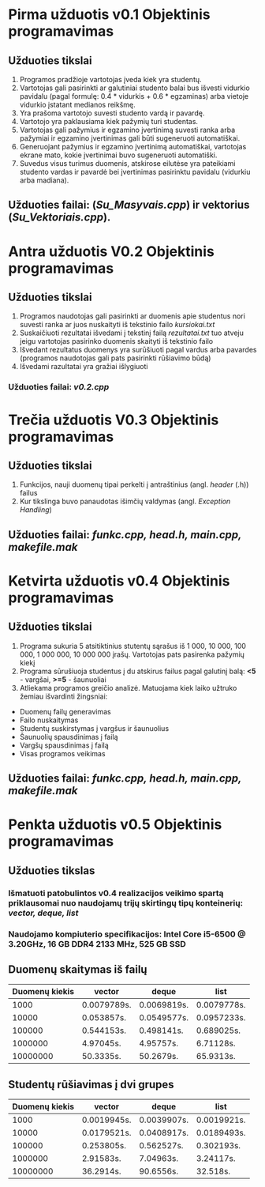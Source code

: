 # Pirma užduotis v0.1 Objektinis programavimas

## Užduoties tikslai

1. Programos pradžioje vartotojas įveda kiek yra studentų.
2. Vartotojas gali pasirinkti ar galutiniai studento balai bus išvesti vidurkio pavidalu (pagal formulę: 0.4 * vidurkis + 0.6 * egzaminas) arba vietoje vidurkio įstatant medianos reikšmę.
3. Yra prašoma vartotojo suvesti studento vardą ir pavardę.
4. Vartotojo yra paklausiama kiek pažymių turi studentas.
5. Vartotojas gali pažymius ir egzamino įvertinimą suvesti ranka arba pažymiai ir egzamino įvertinimas gali būti sugeneruoti automatiškai.
6. Generuojant pažymius ir egzamino įvertinimą automatiškai, vartotojas ekrane mato, kokie įvertinimai buvo sugeneruoti automatiški.
7. Suvedus visus turimus duomenis, atskirose eilutėse yra pateikiami studento vardas ir pavardė bei įvertinimas pasirinktu pavidalu (vidurkiu arba madiana).

## Užduoties failai: (*Su_Masyvais.cpp*) ir vektorius (*Su_Vektoriais.cpp*).

# Antra užduotis V0.2 Objektinis programavimas

## Užduoties tikslai

1. Programos naudotojas gali pasirinkti ar duomenis apie studentus nori suvesti ranka ar juos nuskaityti iš tekstinio failo *kursiokai.txt*
2. Suskaičiuoti rezultatai išvedami į tekstinį failą *rezultatai.txt* tuo atveju jeigu vartotojas pasirinko duomenis skaityti iš tekstinio failo
3. Išvedant rezultatus duomenys yra surūšiuoti pagal vardus arba pavardes (programos naudotojas gali pats pasirinkti rūšiavimo būdą)
4. Išvedami razultatai yra gražiai išlygiuoti

### Užduoties failai: *v0.2.cpp*

# Trečia užduotis V0.3 Objektinis programavimas

## Užduoties tikslai

1. Funkcijos, nauji duomenų tipai perkelti į antraštinius (angl. *header* (.h)) failus
2. Kur tikslinga buvo panaudotas išimčių valdymas (angl. *Exception Handling*)

## Užduoties failai: *funkc.cpp, head.h, main.cpp, makefile.mak*

# Ketvirta užduotis v0.4 Objektinis programavimas

## Užduoties tikslai
1. Programa sukuria 5 atsitiktinius stutentų sąrašus iš 1 000, 10 000, 100 000, 1 000 000, 10 000 000 įrašų. Vartotojas pats pasirenka pažymių kiekį
2. Programa sūrušiuoja studentus į du atskirus failus pagal galutinį balą: **<5** - vargšai, **>=5** - šaunuoliai
3. Atliekama programos greičio analizė. Matuojama kiek laiko užtruko žemiau išvardinti žingsniai:
- Duomenų failų generavimas
- Failo nuskaitymas
- Studentų suskirstymas į vargšus ir šaunuolius
- Šaunuolių spausdinimas į failą
- Vargšų spausdinimas į failą
- Visas programos veikimas

## Užduoties failai:  *_funkc.cpp, head.h, main.cpp, makefile.mak_*

# Penkta užduotis v0.5 Objektinis programavimas

## Užduoties tikslas
### Išmatuoti patobulintos v0.4 realizacijos veikimo spartą priklausomai nuo naudojamų trijų skirtingų tipų konteinerių: _vector, deque, list_


### Naudojamo kompiuterio specifikacijos: Intel Core i5-6500 @ 3.20GHz, 16 GB DDR4 2133 MHz, 525 GB SSD

## Duomenų skaitymas iš failų
| **Duomenų kiekis**  | **vector** | **deque** | **list** |
| ----------------------- | ----------- | ------------| ------- |
| 1000  | 0.0079789s. | 0.0069819s. | 0.0079778s. |
| 10000  | 0.053857s. | 0.0549577s. | 0.0957233s. |
| 100000 | 0.544153s. | 0.498141s. | 0.689025s. |
| 1000000 | 4.97045s. | 4.95757s. | 6.71128s. |
| 10000000 | 50.3335s. | 50.2679s. | 65.9313s. |

## Studentų rūšiavimas į dvi grupes
| **Duomenų kiekis**  | **vector** | **deque** | **list** |
| ----------------------- | ----------- | ------------| ------- |
| 1000  | 0.0019945s.  | 0.0039907s. | 0.0019921s. |
| 10000  | 0.0179521s. | 0.0408917s. | 0.0189493s. |
| 100000 | 0.253805s. | 0.562527s. | 0.302193s. |
| 1000000 | 2.91583s. | 7.04963s. | 3.24117s. |
| 10000000 | 36.2914s. | 90.6556s. | 32.518s. |
